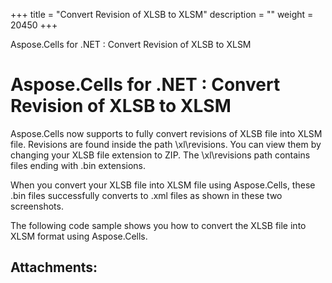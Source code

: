 +++
title = "Convert Revision of XLSB to XLSM" 
description = "" 
weight = 20450 
+++

Aspose.Cells for .NET : Convert Revision of XLSB to XLSM  

# Aspose.Cells for .NET : Convert Revision of XLSB to XLSM


Aspose.Cells now supports to fully convert revisions of XLSB file into XLSM file. Revisions are found inside the path \\xl\\revisions. You can view them by changing your XLSB file extension to ZIP. The \\xl\\revisions path contains files ending with .bin extensions.

When you convert your XLSB file into XLSM file using Aspose.Cells, these .bin files successfully converts to .xml files as shown in these two screenshots.

The following code sample shows you how to convert the XLSB file into XLSM format using Aspose.Cells.

## Attachments:


